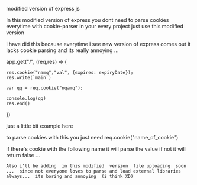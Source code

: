modified version of express js


In this modified version of express you dont need to parse  cookies everytime with cookie-parser in your every project  just use this modified version  


i have did this because everytime i see new version of express comes out  it lacks cookie parsing and its really annoying ... 


app.get("/", (req,res) => {
	
	res.cookie("namq","val", {expires: expiryDate});
	res.write(`main`)

	var qq = req.cookie("nqamq");

	console.log(qq)
	res.end()
})



just a little bit example  here 

to  parse cookies   with this   you just  need   req.cookie("name_of_cookie") 

if there's cookie  with the following name  it will parse the value  if not  it will  return  false     ...   


`
Also i'll be adding  in this modified  version  file uploading  soon ...  since not everyone loves to parse and load external libraries always...  its boring and annoying  (i think XD)
`
